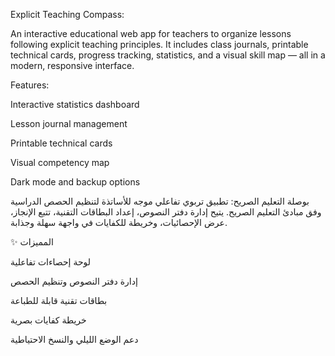 Explicit Teaching Compass:

An interactive educational web app for teachers to organize lessons following explicit teaching principles.
It includes class journals, printable technical cards, progress tracking, statistics, and a visual skill map — all in a modern, responsive interface.

Features:

Interactive statistics dashboard

Lesson journal management

Printable technical cards

Visual competency map

Dark mode and backup options


بوصلة التعليم الصريح:
تطبيق تربوي تفاعلي موجه للأساتذة لتنظيم الحصص الدراسية وفق مبادئ التعليم الصريح.
يتيح إدارة دفتر النصوص، إعداد البطاقات التقنية، تتبع الإنجاز، عرض الإحصائيات، وخريطة للكفايات في واجهة سهلة وجذابة.

✨ المميزات

لوحة إحصاءات تفاعلية

إدارة دفتر النصوص وتنظيم الحصص

بطاقات تقنية قابلة للطباعة

خريطة كفايات بصرية

دعم الوضع الليلي والنسخ الاحتياطية
